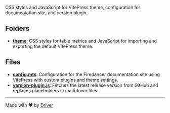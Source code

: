 <!--------------------------------------------------------------------------------->
<!-- IMPORTANT: This file is auto-generated by Driver (https://driver.ai). -------->
<!-- Manual edits may be overwritten on future commits. --------------------------->
<!--------------------------------------------------------------------------------->

CSS styles and JavaScript for VitePress theme, configuration for documentation site, and version plugin.

## Folders
- **[theme](theme/README.md)**: CSS styles for table metrics and JavaScript for importing and exporting the default VitePress theme.

## Files
- **[config.mts](config.mts.md)**: Configuration for the Firedancer documentation site using VitePress with custom plugins and theme settings.
- **[version-plugin.js](version-plugin.js.md)**: Fetches the latest release version from GitHub and replaces placeholders in markdown files.

---
Made with ❤️ by [Driver](https://www.driver.ai/)